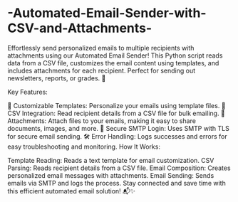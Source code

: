 # -Automated-Email-Sender-with-CSV-and-Attachments-
Effortlessly send personalized emails to multiple recipients with attachments using our Automated Email Sender! This Python script reads data from a CSV file, customizes the email content using templates, and includes attachments for each recipient. Perfect for sending out newsletters, reports, or grades. 🚀


Key Features:

📜 Customizable Templates: Personalize your emails using template files.
📧 CSV Integration: Read recipient details from a CSV file for bulk emailing.
📎 Attachments: Attach files to your emails, making it easy to share documents, images, and more.
🔐 Secure SMTP Login: Uses SMTP with TLS for secure email sending.
🛠 Error Handling: Logs successes and errors for easy troubleshooting and monitoring.
How It Works:

Template Reading: Reads a text template for email customization.
CSV Parsing: Reads recipient details from a CSV file.
Email Composition: Creates personalized email messages with attachments.
Email Sending: Sends emails via SMTP and logs the process.
Stay connected and save time with this efficient automated email solution! 📬✨
